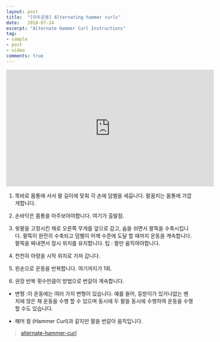 ```yaml
---
layout: post
title:  "[이두운동] Alternating hammer curls"
date:   2018-07-24
excerpt: "Alternate Hammer Curl Instructions"
tag:
- sample
- post
- video
comments: true
---
```

<iframe width="560" height="315" src="https://youtu.be/vub3q-TACtg" frameborder="0"> </iframe>

1. 똑바로 몸통에 서서 팔 길이에 맞춰 각 손에 덤벨을 세웁니다. 팔꿈치는 몸통에 가깝게합니다.

2. 손바닥은 몸통을 마주보아야합니다. 여기가 출발점.

3. 윗팔을 고정시킨 채로 오른쪽 무게를 앞으로 감고, 숨을 쉬면서 팔뚝을 수축시킵니다. 
팔뚝이 완전히 수축되고 덤벨이 어깨 수준에 도달 할 때까지 운동을 계속합니다.
팔뚝을 짜내면서 잠시 위치를 유지합니다. 팁 : 팔만 움직여야합니다.

4. 천천히 아령을 시작 위치로 가져 갑니다.

5. 왼손으로 운동을 반복합니다. 여기까지가 1회.

6. 권장 반복 횟수만큼이 방법으로 번갈아 계속합니다.


* 변형 :이 운동에는 여러 가지 변형이 있습니다. 예를 들어, 등받이가 있거나없는 벤치에 앉은 채 운동을 수행 할 수 있으며 동시에 두 팔을 동시에 수행하여 운동을 수행 할 수도 있습니다.

* 해머 컬 (Hammer Curl)과 같지만 팔을 번갈아 움직입니다.


> [alternate-hammer-curl][bodybuilding]

[bodybuilding]: https://www.bodybuilding.com/exercises/alternate-hammer-curl
